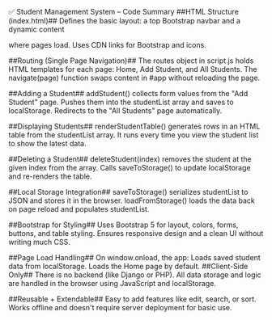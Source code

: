 ✅ Student Management System – Code Summary
##HTML Structure (index.html)##
Defines the basic layout: a top Bootstrap navbar and a dynamic content <div id="app"> where pages load.
Uses CDN links for Bootstrap and icons.

##Routing (Single Page Navigation)##
The routes object in script.js holds HTML templates for each page: Home, Add Student, and All Students.
The navigate(page) function swaps content in #app without reloading the page.

##Adding a Student##
addStudent() collects form values from the "Add Student" page.
Pushes them into the studentList array and saves to localStorage.
Redirects to the "All Students" page automatically.

##Displaying Students##
renderStudentTable() generates rows in an HTML table from the studentList array.
It runs every time you view the student list to show the latest data.

##Deleting a Student##
deleteStudent(index) removes the student at the given index from the array.
Calls saveToStorage() to update localStorage and re-renders the table.

##Local Storage Integration##
saveToStorage() serializes studentList to JSON and stores it in the browser.
loadFromStorage() loads the data back on page reload and populates studentList.

##Bootstrap for Styling##
Uses Bootstrap 5 for layout, colors, forms, buttons, and table styling.
Ensures responsive design and a clean UI without writing much CSS.

##Page Load Handling##
On window.onload, the app:
Loads saved student data from localStorage.
Loads the Home page by default.
##Client-Side Only##
There is no backend (like Django or PHP).
All data storage and logic are handled in the browser using JavaScript and localStorage.

##Reusable + Extendable##
Easy to add features like edit, search, or sort.
Works offline and doesn't require server deployment for basic use.
